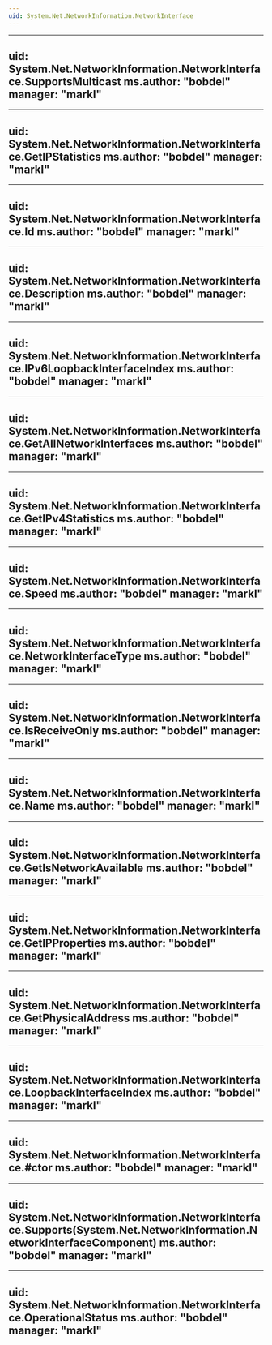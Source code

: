 ```yaml
---
uid: System.Net.NetworkInformation.NetworkInterface
---
```


---
uid: System.Net.NetworkInformation.NetworkInterface.SupportsMulticast
ms.author: "bobdel"
manager: "markl"
---

---
uid: System.Net.NetworkInformation.NetworkInterface.GetIPStatistics
ms.author: "bobdel"
manager: "markl"
---

---
uid: System.Net.NetworkInformation.NetworkInterface.Id
ms.author: "bobdel"
manager: "markl"
---

---
uid: System.Net.NetworkInformation.NetworkInterface.Description
ms.author: "bobdel"
manager: "markl"
---

---
uid: System.Net.NetworkInformation.NetworkInterface.IPv6LoopbackInterfaceIndex
ms.author: "bobdel"
manager: "markl"
---

---
uid: System.Net.NetworkInformation.NetworkInterface.GetAllNetworkInterfaces
ms.author: "bobdel"
manager: "markl"
---

---
uid: System.Net.NetworkInformation.NetworkInterface.GetIPv4Statistics
ms.author: "bobdel"
manager: "markl"
---

---
uid: System.Net.NetworkInformation.NetworkInterface.Speed
ms.author: "bobdel"
manager: "markl"
---

---
uid: System.Net.NetworkInformation.NetworkInterface.NetworkInterfaceType
ms.author: "bobdel"
manager: "markl"
---

---
uid: System.Net.NetworkInformation.NetworkInterface.IsReceiveOnly
ms.author: "bobdel"
manager: "markl"
---

---
uid: System.Net.NetworkInformation.NetworkInterface.Name
ms.author: "bobdel"
manager: "markl"
---

---
uid: System.Net.NetworkInformation.NetworkInterface.GetIsNetworkAvailable
ms.author: "bobdel"
manager: "markl"
---

---
uid: System.Net.NetworkInformation.NetworkInterface.GetIPProperties
ms.author: "bobdel"
manager: "markl"
---

---
uid: System.Net.NetworkInformation.NetworkInterface.GetPhysicalAddress
ms.author: "bobdel"
manager: "markl"
---

---
uid: System.Net.NetworkInformation.NetworkInterface.LoopbackInterfaceIndex
ms.author: "bobdel"
manager: "markl"
---

---
uid: System.Net.NetworkInformation.NetworkInterface.#ctor
ms.author: "bobdel"
manager: "markl"
---

---
uid: System.Net.NetworkInformation.NetworkInterface.Supports(System.Net.NetworkInformation.NetworkInterfaceComponent)
ms.author: "bobdel"
manager: "markl"
---

---
uid: System.Net.NetworkInformation.NetworkInterface.OperationalStatus
ms.author: "bobdel"
manager: "markl"
---
